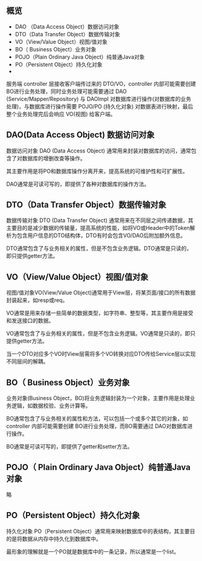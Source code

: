 ## 概览

- DAO （Data Access Object）数据访问对象
- DTO（Data Transfer Object）数据传输对象
- VO（View/Value Object）视图/值对象
- BO（ Business Object）业务对象
- POJO（Plain Ordinary Java Object）纯普通Java对象
- PO（Persistent Object）持久化对象
- 

服务端 controller 层接收客户端传过来的 DTO/VO，controller 内部可能需要创建 BO进行业务处理，同时业务处理可能需要通过 DAO (Service/Mapper/Repository) 与 DAOImpl 对数据库进行操作(对数据库的业务处理)，与数据库进行操作需要 POJO/PO (持久化对象) 对数据表进行映射，最后整个业务处理完后会响应 VO(视图) 给客户端。

## DAO(Data Access Object) 数据访问对象

数据访问对象 DAO (Data Access Object) 通常用来封装对数据库的访问，通常包含了对数据库的增删改查等操作。

其主要作用是将PO和数据库操作分离开来，提高系统的可维护性和可扩展性。

DAO通常是可读可写的，即提供了各种对数据库的操作方法。

## DTO（Data Transfer Object）数据传输对象

数据传输对象 DTO (Data Transfer Object) 通常用来在不同层之间传递数据，其主要目的是减少数据的传输量，提高系统的性能，如将VO或Header中的Token解析为包含用户信息的DTO结构体，DTO有时会包含VO/DAO后附加额外信息。

DTO通常包含了与业务相关的属性，但是不包含业务逻辑。DTO通常是只读的，即只提供getter方法。

## VO（View/Value Object）视图/值对象

视图/值对象VO(View/Value Object)通常用于View层，将某页面/接口的所有数据封装起来，如resp或req。

VO通常是用来存储一些简单的数据类型，如字符串、整型等，其主要作用是接受和发送接口的数据。

VO通常包含了与业务相关的属性，但是不包含业务逻辑。VO通常是只读的，即只提供getter方法。

当一个DTO对应多个VO时View层需将多个VO转换对应DTO传给Service层以实现不同层间的解耦。

## BO（ Business Object）业务对象

业务对象(Business Object，BO)将业务逻辑封装为一个对象，主要作用是处理业务逻辑，如数据校验、业务计算等。

BO通常包含了与业务相关的属性和方法，可以包括一个或多个其它的对象，如controller 内部可能需要创建 BO进行业务处理，而BO需要通过 DAO对数据库进行操作。

BO通常是可读可写的，即提供了getter和setter方法。

## POJO（ Plain Ordinary Java Object）纯普通Java对象

略

## PO（Persistent Object）持久化对象

持久化对象 PO（Persistent Object）通常用来映射数据库中的表结构，其主要目的是将数据从内存中持久化到数据库中。

最形象的理解就是一个PO就是数据库中的一条记录，所以通常是一个list。
